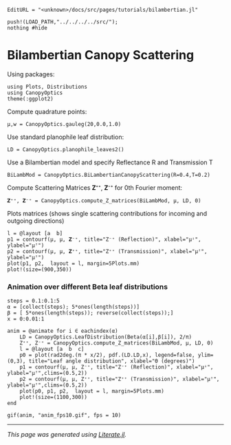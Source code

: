 ```@meta
EditURL = "<unknown>/docs/src/pages/tutorials/bilambertian.jl"
```

````@example bilambertian
push!(LOAD_PATH,"../../../../src/");
nothing #hide
````

# Bilambertian Canopy Scattering

Using packages:

````@example bilambertian
using Plots, Distributions
using CanopyOptics
theme(:ggplot2)
````

Compute quadrature points:

````@example bilambertian
μ,w = CanopyOptics.gauleg(20,0.0,1.0)
````

Use standard planophile leaf distribution:

````@example bilambertian
LD = CanopyOptics.planophile_leaves2()
````

Use a Bilambertian model and specify Reflectance R and Transmission T

````@example bilambertian
BiLambMod = CanopyOptics.BiLambertianCanopyScattering(R=0.4,T=0.2)
````

Compute Scattering Matrices 𝐙⁺⁺, 𝐙⁻⁺ for 0th Fourier moment:

````@example bilambertian
𝐙⁺⁺, 𝐙⁻⁺ = CanopyOptics.compute_Z_matrices(BiLambMod, μ, LD, 0)
````

Plots matrices (shows single scattering contributions for incoming and outgoing directions)

````@example bilambertian
l = @layout [a  b]
p1 = contourf(μ, μ, 𝐙⁻⁺, title="Z⁻⁺ (Reflection)", xlabel="μꜜ", ylabel="μꜛ")
p2 = contourf(μ, μ, 𝐙⁺⁺, title="Z⁺⁺ (Transmission)", xlabel="μꜛ", ylabel="μꜛ")
plot(p1, p2,  layout = l, margin=5Plots.mm)
plot!(size=(900,350))
````

### Animation over different Beta leaf distributions

````@example bilambertian
steps = 0.1:0.1:5
α = [collect(steps); 5*ones(length(steps))]
β = [ 5*ones(length(steps)); reverse(collect(steps));]
x = 0:0.01:1

anim = @animate for i ∈ eachindex(α)
    LD = CanopyOptics.LeafDistribution(Beta(α[i],β[i]), 2/π)
    Z⁺⁺, Z⁻⁺ = CanopyOptics.compute_Z_matrices(BiLambMod, μ, LD, 0)
    l = @layout [a  b  c]
    p0 = plot(rad2deg.(π * x/2), pdf.(LD.LD,x), legend=false, ylim=(0,3), title="Leaf angle distribution", xlabel="Θ (degrees)")
    p1 = contourf(μ, μ, Z⁻⁺, title="Z⁻⁺ (Reflection)", xlabel="μꜜ", ylabel="μꜛ",clims=(0.5,2))
    p2 = contourf(μ, μ, Z⁺⁺, title="Z⁺⁺ (Transmission)", xlabel="μꜛ", ylabel="μꜛ",clims=(0.5,2))
    plot(p0, p1, p2,  layout = l, margin=5Plots.mm)
    plot!(size=(1100,300))
end

gif(anim, "anim_fps10.gif", fps = 10)
````

---

*This page was generated using [Literate.jl](https://github.com/fredrikekre/Literate.jl).*

